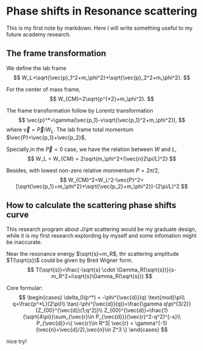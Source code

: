 # Phase shifts in Resonance scattering 
This is my first note by markdown. Here I will write something useful to my future academy research.

## The frame transformation
We define the lab frame
$$
W_L=\sqrt{\vec{p}_1^2+m_\phi^2}+\sqrt{\vec{p}_2^2+m_\phi^2}.
$$

For the center of mass frame,
$$
W_{CM}=2\sqrt{p^{*2}+m_\phi^2}.
$$

The frame transformation follow by Lorentz transformation
$$
\vec{p}^*=\gamma(\vec{p_1}-v\sqrt{\vec{p_1}^2+m_\phi^2}),
$$
where $\vec{v}=\vec{P}/W_L$.
The lab frame total momentum $\vec{P}=\vec{p_1}+\vec{p_2}$, 


Specially,in the $\vec{P}=0$ case, we have the relation between $W$ and $L$,
$$
W_L = W_{CM} = 2\sqrt{m_\phi^2+(\vec{n}2\pi/L)^2}
$$

Besides, with lowest non-zero relative monmentum $P=2\pi/2$, 
$$
W_{CM}^2=W_L^2-\vec{P}^2=[\sqrt{\vec{p_1}+m_\phi^2}+\sqrt{\vec{p_2}+m_\phi^2}]-(2\pi/L)^2
$$
 
## How to calculate the  scattering phase shifts curve
This research program about $J/ \psi \pi$ scattering would be my graduate design, while it is my first research explording by myself and some infomation might be inaccurate.

Near the resonance energy $\sqrt{s}=m_R$, thr scattering amplitude $T(\sqrt{s})$ could be given by Breit Wigner form.
$$
T(\sqrt{s})=\frac{-\sqrt{s} \cdot \Gamma_R(\sqrt{s})}{s-m_R^2+i\sqrt{s}\Gamma_R(\sqrt{s})}
$$

Core formular:
$$
\begin{cases}
    \delta_0(p^*) = -\phi^{\vec{d}}(q) \text{mod}\pi\\
    q=\frac{p^*L}{2\pi}\\
    \tan(-\phi^{\vec{d}}(q))=\frac{\gamma q\pi^{3/2}}{Z_{00}^{\vec{d}}(1;q^2)}\\
    Z_{00}^{\vec{d}}=\frac{1}{\sqrt{4\pi}}\sum_{\vec{r}\in P_{\vec{d}}}(\vec{r}^2-q^2)^{-s}\\
    P_{\vec{d}}=\{ \vec{r}\in R^3| \vec{r} = \gamma^{-1} (\vec{n}+\vec{d}/2),\vec{n}\in Z^3 \}
\end{cases}
$$

nice try!

